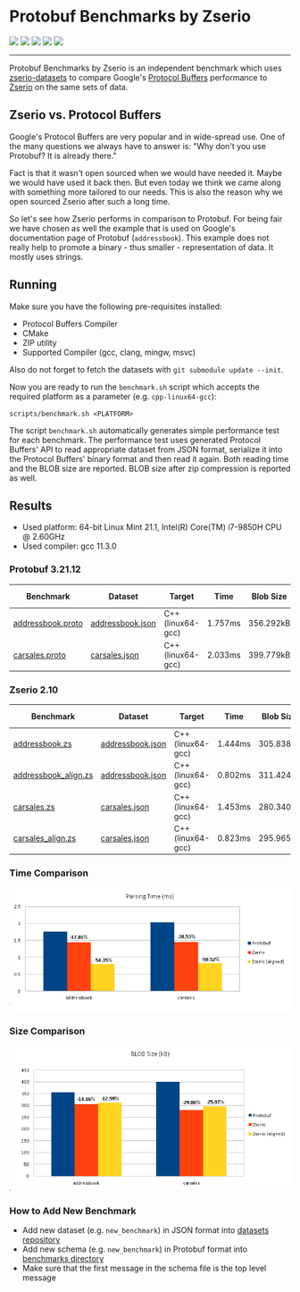 # Protobuf Benchmarks by Zserio

[![](https://github.com/ndsev/zserio-protobuf-benchmarks/actions/workflows/build_linux.yml/badge.svg)](https://github.com/ndsev/zserio-protobuf-benchmarks/actions/workflows/build_linux.yml)
[![](https://github.com/ndsev/zserio-protobuf-benchmarks/actions/workflows/build_windows.yml/badge.svg)](https://github.com/ndsev/zserio-protobuf-benchmarks/actions/workflows/build_windows.yml)
[![](https://img.shields.io/github/watchers/ndsev/zserio-protobuf-benchmarks.svg)](https://GitHub.com/ndsev/zserio-protobuf-benchmarks/watchers)
[![](https://img.shields.io/github/forks/ndsev/zserio-protobuf-benchmarks.svg)](https://GitHub.com/ndsev/zserio-protobuf-benchmarks/network/members)
[![](https://img.shields.io/github/stars/ndsev/zserio-protobuf-benchmarks.svg?color=yellow)](https://GitHub.com/ndsev/zserio-protobuf-benchmarks/stargazers)

--------

Protobuf Benchmarks by Zserio is an independent benchmark which uses
[zserio-datasets](https://github.com/ndsev/zserio-datasets) to compare Google's
[Protocol Buffers](https://github.com/protocolbuffers/protobuf) performance to [Zserio](http://zserio.org/)
on the same sets of data.

## Zserio vs. Protocol Buffers

Google's Protocol Buffers are very popular and in wide-spread use. One of the many questions we always have to
answer is: "Why don't you use Protobuf? It is already there."

Fact is that it wasn't open sourced when we would have needed it. Maybe we would have used it back then. But
even today we think we came along with something more tailored to our needs. This is also the reason why we
open sourced Zserio after such a long time.

So let's see how Zserio performs in comparison to Protobuf. For being fair we have chosen as well the example
that is used on Google's documentation page of Protobuf (`addressbook`). This example does not really help
to promote a binary - thus smaller - representation of data. It mostly uses strings.

## Running

Make sure you have the following pre-requisites installed:

- Protocol Buffers Compiler
- CMake
- ZIP utility
- Supported Compiler (gcc, clang, mingw, msvc)

Also do not forget to fetch the datasets with `git submodule update --init`.

Now you are ready to run the `benchmark.sh` script which accepts the required platform as a parameter 
(e.g. `cpp-linux64-gcc`):

```
scripts/benchmark.sh <PLATFORM>
```

The script `benchmark.sh` automatically generates simple performance test for each benchmark.
The performance test uses generated Protocol Buffers' API to read appropriate dataset from JSON format,
serialize it into the Protocol Buffers' binary format and then read it again. Both reading time and the BLOB
size are reported. BLOB size after zip compression is reported as well.

## Results

- Used platform: 64-bit Linux Mint 21.1, Intel(R) Core(TM) i7-9850H CPU @ 2.60GHz
- Used compiler: gcc 11.3.0

### Protobuf 3.21.12

[addressbook.proto]: https://github.com/ndsev/zserio-protobuf-benchmarks/blob/master/benchmarks/addressbook/addressbook.proto
[carsales.proto]: https://github.com/ndsev/zserio-protobuf-benchmarks/blob/master/benchmarks/carsales/carsales.proto

[addressbook.json]: https://github.com/ndsev/zserio-datasets/blob/master/addressbook/addressbook.json
[carsales.json]: https://github.com/ndsev/zserio-datasets/blob/master/carsales/carsales.json

| Benchmark              | Dataset                | Target                 |      Time | Blob Size | Zip Size |
| ---------------------- | ---------------------- | ---------------------- | --------- | --------- | -------- |
| [addressbook.proto]    | [addressbook.json]     | C++ (linux64-gcc)      |   1.757ms | 356.292kB |    193kB |
| [carsales.proto]       | [carsales.json]        | C++ (linux64-gcc)      |   2.033ms | 399.779kB |    242kB |

### Zserio 2.10

[addressbook.zs]: https://github.com/ndsev/zserio/blob/master/benchmarks/addressbook/addressbook.zs
[addressbook_align.zs]: https://github.com/ndsev/zserio/blob/master/benchmarks/addressbook/addressbook_align.zs
[carsales.zs]: https://github.com/ndsev/zserio/blob/master/benchmarks/carsales/carsales.zs
[carsales_align.zs]: https://github.com/ndsev/zserio/blob/master/benchmarks/carsales/carsales_align.zs

| Benchmark              | Dataset                | Target                 |      Time | Blob Size | Zip Size |
| ---------------------- | ---------------------- | ---------------------- | --------- | --------- | -------- |
| [addressbook.zs]       | [addressbook.json]     | C++ (linux64-gcc)      |   1.444ms | 305.838kB |    222kB |
| [addressbook_align.zs] | [addressbook.json]     | C++ (linux64-gcc)      |   0.802ms | 311.424kB |    177kB |
| [carsales.zs]          | [carsales.json]        | C++ (linux64-gcc)      |   1.453ms | 280.340kB |    259kB |
| [carsales_align.zs]    | [carsales.json]        | C++ (linux64-gcc)      |   0.823ms | 295.965kB |    205kB |

### Time Comparison

![time comparison](images/ZserioProtobufTimeComparison.png)

### Size Comparison

![size comparison](images/ZserioProtobufSizeComparison.png)

### How to Add New Benchmark

- Add new dataset (e.g. `new_benchmark`) in JSON format
  into [datasets repository](https://github.com/ndsev/zserio-datasets)
- Add new schema (e.g. `new_benchmark`) in Protobuf format into
  [benchmarks directory](https://github.com/ndsev/zserio-protobuf-benchmarks/tree/master/benchmarks)
- Make sure that the first message in the schema file is the top level message
